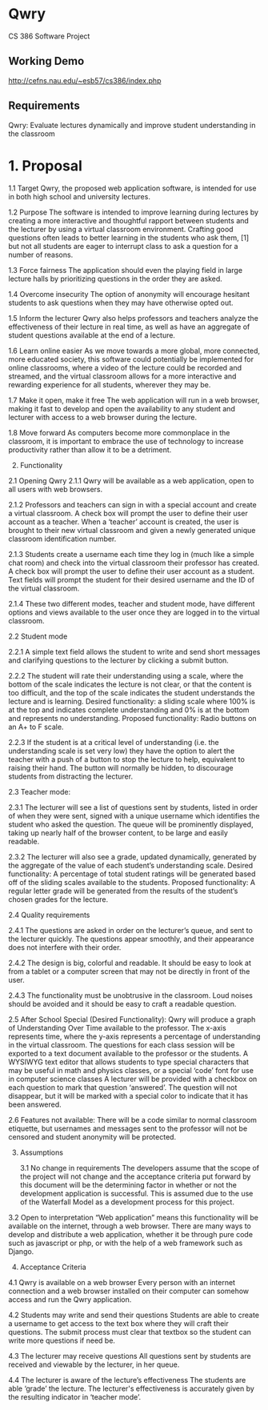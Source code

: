 # Qwry
CS 386 Software Project 

## Working Demo
http://cefns.nau.edu/~esb57/cs386/index.php

## Requirements
Qwry: Evaluate lectures dynamically and improve student understanding in the classroom

# 1. Proposal

1.1 Target 
Qwry, the proposed web application software, is intended for use in both high school and university lectures. 

1.2 Purpose
The software is intended to improve learning during lectures by creating a more interactive and thoughtful rapport between students and the lecturer by using a virtual classroom environment. Crafting good questions often leads to better learning in the students who ask them, [1] but not all students are eager to interrupt class to ask a question for a number of reasons.

1.3 Force fairness
The application should even the playing field in large lecture halls by prioritizing questions in the order they are asked. 

1.4 Overcome insecurity
The option of anonymity will encourage hesitant students to ask questions when they may have otherwise opted out. 

1.5 Inform the lecturer
Qwry also helps professors and teachers analyze the effectiveness of their lecture in real time, as well as have an aggregate of student questions available at the end of a lecture. 

1.6 Learn online easier
As we move towards a more global, more connected, more educated society, this software could potentially be implemented for online classrooms, where a video of the lecture could be recorded and streamed, and the virtual classroom allows for a more interactive and rewarding experience for all students, wherever they may be.

1.7 Make it open, make it free
The web application will run in a web browser, making it fast to develop and open the availability to any student and lecturer with access to a web browser during the lecture. 

1.8 Move forward
As computers become more commonplace in the classroom, it is important to embrace the use of technology to increase productivity rather than allow it to be a detriment. 





2. Functionality

2.1 Opening Qwry
2.1.1 Qwry will be available as a web application, open to all users with web browsers.

2.1.2 Professors and teachers can sign in with a special account  and create a virtual classroom.
A check box will prompt the user to define their user account as a teacher.
When a ‘teacher’ account is created, the user is brought to their new virtual classroom and given a newly generated unique classroom identification number.

2.1.3 Students create a username each time they log in (much like a simple chat room) and check into the virtual classroom their professor has created.
A check box will prompt the user to define their user account as a student.
Text fields will prompt the student for their desired username and the ID of the virtual classroom.

2.1.4 These two different modes, teacher and student mode, have different options and views available to the user once they are logged in to the virtual classroom.


2.2 Student mode

2.2.1 A simple text field allows the student to write and send short messages and clarifying questions to the lecturer by clicking a submit button. 

2.2.2 The student will rate their understanding using a scale, where the bottom of the scale indicates the lecture is not clear, or that the content is too difficult, and the top of the scale indicates the student understands the lecture and is learning.
Desired functionality: a sliding scale where 100% is at the top and indicates complete understanding and 0% is at the bottom and represents no understanding.
Proposed functionality: Radio buttons on an A+ to F scale.

2.2.3 If the student is at a critical level of understanding (i.e. the understanding scale is set very low) they have the option to alert the teacher with a push of a button to stop the lecture to help, equivalent to raising their hand.
The button will normally be hidden, to discourage students from distracting the lecturer.




2.3 Teacher mode:

2.3.1 The lecturer will see a list of questions sent by students, listed in order of when they were sent, signed with a unique username which identifies the student who asked the question.
The queue will be prominently displayed, taking up nearly half of the browser content, to be large and easily readable.

2.3.2 The lecturer will also see a grade, updated dynamically, generated by the aggregate of the value of each student’s understanding scale.
Desired functionality: A percentage of total student ratings will be generated based off of the sliding scales available to the students.
Proposed functionality: A regular letter grade will be generated from the results of the student’s chosen grades for the lecture.

2.4 Quality requirements

2.4.1 The questions are asked in order on the lecturer’s queue, and sent to the lecturer quickly. The questions appear smoothly, and their appearance does not interfere with their order.

2.4.2 The design is big, colorful and readable. It should be easy to look at from a tablet or a computer screen that may not be directly in front of the user.

2.4.3 The functionality must be unobtrusive in the classroom. Loud noises should be avoided and it should be easy to craft a readable question.

2.5 After School Special (Desired Functionality):
Qwry will produce a graph of Understanding Over Time available to the professor. The x-axis represents time, where the y-axis represents a percentage of understanding in the virtual classroom.
The questions for each class session will be exported to a text document available to the professor or the students.
A WYSIWYG text editor that allows students to type special characters that may be useful in math and physics classes, or a special ‘code’ font for use in computer science classes
A lecturer will be provided with a checkbox on each question to mark that question ‘answered’. The question will not disappear, but it will be marked with a special color to indicate that it has been answered.

2.6 Features not available:
There will be a code similar to normal classroom etiquette, but usernames and messages sent to the professor will not be censored and student anonymity will be protected.




3. Assumptions

	3.1 No change in requirements
The developers assume that the scope of the project will not change and the acceptance criteria put forward by this document will be the determining factor in whether or not the development application is successful. This is assumed due to the use of the Waterfall Model as a development process for this project.

3.2 Open to interpretation
“Web application” means this functionality will be available on the internet, through a web browser. There are many ways to develop and distribute a web application, whether it be through pure code such as javascript or php, or with the help of a web framework such as Django.

4. Acceptance Criteria

4.1 Qwry is available on a web browser
Every person with an internet connection and a web browser installed on their computer can somehow access and run the Qwry application.

4.2 Students may write and send their questions
Students are able to create a username to get access to the text box where they will craft their questions. The submit process must clear that textbox so the student can write more questions if need be.

4.3 The lecturer may receive questions
All questions sent by students are received and viewable by the lecturer, in her queue.

4.4  The lecturer is aware of the lecture’s effectiveness
The students are able ‘grade’ the lecture. The lecturer's effectiveness is accurately given by the resulting indicator in ‘teacher mode’.

